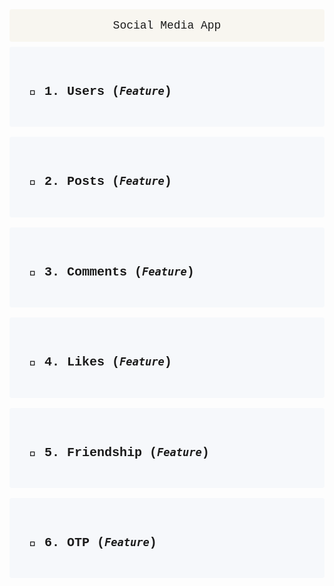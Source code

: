 <style>
      @import url('https://fonts.googleapis.com/css2?family=Open+Sans:ital,wght@0,300..800;1,300..800&display=swap');
      @import url('https://fonts.googleapis.com/css2?family=Nunito:ital,wght@0,200..1000;1,200..1000&family=Open+Sans:ital,wght@0,300..800;1,300..800&display=swap');

.route-container {
      font-family: "Courier New","Open Sans";
      font-weight: 500;
      background-color: #2367af08;
      padding: 16px;
      border-radius: 4px;
      margin-bottom: 16px;

      & summary:first-child {
            list-style: none;
      }

      & h1 {
            font-size: 20px;
            padding: 16px;
            cursor: pointer;
      }

      & div.single-route {
            padding-left: 5%;

            & details:nth-of-type(even) {
                  border-left: 1px solid #00ff0050;
            }

            & details:nth-of-type(odd) {
                  border-left: 1px solid #0abefe50;
            }
      }

}

.route {
      font-family: "Nunito";
      border-radius: 4px;
      margin-bottom: 16px;
      padding: 4px 12px;

      &[open] {

            & summary {
                  border-bottom: 1px solid #0ff00f;
            }
      }


      & summary {
            list-style: none;
            cursor: pointer;
      }

      summary::-webkit-details-marker {
            /* Hides marker on Safari */
            display: none;
      }


      & .method-highlight {
            font-weight: 800;
            padding: 8px 16px;
            border-radius: 4px;
      }
      & .post-method {
            background-color:#ffff0020;
            color: #ffff00;
      }
      & .put-method {
            background-color:#00ffff20;
            color: #00ffff;

      }
      & .delete-method {
            background-color:#ff000020;
            color: #ee5050;

      }
      & .get-method {
            background-color:#00ff0020;
            color: #00ff00;
      }


      & h3 {
            padding-left: 8px;
            display: inline-block;

            & span.text {
                  font-family: "Courier New","Nunito";
                  font-weight: 100;
                  color: #00aaaa;
            }

            & sup {
                  font-family: "Courier New", "Open Sans";
                  opacity: 0.2;
                  font-size: 10px;
            }
      }

      & h2 {
            background-color: #5978f010;
            padding:16px;
            font-size: 14px;

            & sup.form-data {
                  color: #d050ea;
                  font-size: 12px;
            }
            & sup.raw-data {
                  color: #e7f079;
                  font-size: 12px;
            }
      }


      & .success-response {
            font-family: "Nunito";
            background-color: #00ff0020;
            padding: 8px 16px;
            font-size: 16px;
            color: #00ff00;
      }
      & .failure-response {
            font-family: "Nunito";
            background-color: #f0000f20;
            padding: 8px 16px;
            font-size: 16px;
            color: #ff3900;
      }
}

.app-heading {
      font-family: "Courier New", "Nunito";
      padding:16px;
      background-color:#af903210;
      border-radius:4px;
      font-size:18px;
      margin-bottom:8px;
}

</style>
<center class="app-heading"> Social Media App </center>

<!--? 1. All User Routes -->
<details class="route-container">
      <summary>
            <h1> 🚀 1. Users (<code><i>Feature</i></code>)</h1>
      </summary>

<div class="single-route">
<!--? 1. Signup -->
<details class="route">
      <summary>
            <span class="method-highlight post-method">POST</span>
            <h3>
                  <span>
                        <code>/api/users/signup</code>
                        <span class="text"> Signup </span>
                        <sup>1</sup>
                  </span>
            </h3>
      </summary>

<div class="single-route">
<h2> Request <sup class="raw-data">raw-data</sup> ↴</h2>

```json
{
	"name": "Jane Doe",
	"email": "jane.doe@gmail.com",
	"password": "1234",
	"gender": "male"
}
```

<h2 > Response ↴ </h2>

<div class="success-response">✅ SUCCESS</div>

```json
{
	"statusCode": 201,
	"message": "User registered successfully.",
	"data": {
		"_id": "67ae189fb2ed518b69f40bb4",
		"name": "jane doe",
		"email": "jane.doe@gmail.com",
		"avatar": "",
		"gender": "MALE",
		"sessions": [],
		"createdAt": "2025-02-13T16:06:55.111Z",
		"updatedAt": "2025-02-13T16:06:55.111Z"
	}
}
```

<div class="failure-response">❌ FAILURE</div>

```json
{
	"statusCode": "<Status Code>",
	"message": "<Error Message>"
}
```

</div>
</details>

<!--? 2. Signin -->
<details class="route">
      <summary>
            <span class="method-highlight post-method">POST</span>
            <h3>
                  <span>
                        <code>/api/users/signin</code>
                        <span class="text"> Signin </span>
                        <sup>2</sup>
                  </span>
            </h3>
      </summary>

<div class="single-route">
<h2> Request <sup class="raw-data">raw-data</sup> ↴</h2>

```json
{
	"email": "john.doe@gmail.com",
	"password": "1234"
}
```

<h2 > Response ↴ </h2>
<div class="success-response">✅ SUCCESS</div>

```json
{
	"statusCode": 200,
	"message": "User logged in successfully.",
	"data": {
		"_id": "67ae189fb2ed518b69f40bb4",
		"name": "jane doe",
		"email": "jane.doe@gmail.com",
		"avatar": "",
		"gender": "MALE",
		"sessions": [
			"eyJhbGciOiJIUzI1NiIsInR5cCI6IkpXVCJ9
                  .eyJfaWQiOiI2N2FlMTg5ZmIyZWQ1MThiNjlmNDBiYjQiLCJlbWFpbCI6ImphbmUuZG9lQGdtYWlsLmNvbSIsImlhdCI6MTczOTQ2NjM5NiwiZXhwIjoxNzM5NTUyNzk2fQ
                  .E8Y44mu3GtIjocX61zgwA_qCwoBZE6L5nyup9oJ-m9M"
		],
		"createdAt": "2025-02-13T16:06:55.111Z",
		"updatedAt": "2025-02-13T17:06:36.231Z"
	}
}
```

<div class="failure-response">❌ FAILURE</div>

```json
{
	"statusCode": "<Status Code>",
	"message": "<Error Message>"
}
```

</div>
</details>

<!--? 3. Logout User -->
<details class="route">
      <summary>
            <span class="method-highlight post-method">POST</span>
            <h3>
                  <span>
                        <code>/api/users/logout</code>
                        <span class="text"> Logout </span>
                        <sup>3</sup>
                  </span>
            </h3>
      </summary>

<div class="single-route">
<h2 > Response ↴ </h2>
<div class="success-response">✅ SUCCESS</div>

```json
{
	"statusCode": 200,
	"message": "User logged out successfully."
}
```

<div class="failure-response">❌ FAILURE</div>

```json
{
	"statusCode": "<Status Code>",
	"message": "<Error Message>"
}
```

</div>
</details>

<!--? 4. Logout from all devices -->
<details class="route">
      <summary>
            <span class="method-highlight post-method">POST</span>
            <h3>
                  <span>
                        <code>/api/users/logout-add-devices</code>
                        <span class="text"> Logout From All Devices </span>
                        <sup>4</sup>
                  </span>
            </h3>
      </summary>

<div class="single-route">
<h2 > Response ↴ </h2>
<div class="success-response">✅ SUCCESS</div>

```json
{
	"statusCode": 200,
	"message": "User logged out from all devices successfully."
}
```

<div class="failure-response">❌ FAILURE</div>

```json
{
	"statusCode": "<Status Code>",
	"message": "<Error Message>"
}
```

</div>
</details>

<!--? 5. Get user detail -->
<details class="route">
      <summary>
            <span class="method-highlight get-method">GET</span>
            <h3>
                  <span>
                        <code>/api/users/get-details</code>
                        <span class="text"> Get Logged In User's detail </span>
                        <sup>5</sup>
                  </span>
            </h3>
      </summary>

<div class="single-route">
<h2 > Response ↴ </h2>
<div class="success-response">✅ SUCCESS</div>

```json
{
	"statusCode": 200,
	"message": "User fetched successfully.",
	"data": {
		"_id": "67ae189fb2ed518b69f40bb4",
		"name": "jane doe",
		"email": "jane.doe@gmail.com",
		"gender": "MALE",
		"avatar": "",
		"createdAt": "2025-02-13T16:06:55.111Z",
		"updatedAt": "2025-02-13T17:06:36.231Z"
	}
}
```

<div class="failure-response">❌ FAILURE</div>

```json
{
	"statusCode": "<Status Code>",
	"message": "<Error Message>"
}
```

</div>
</details>

<!--? 6. Get all users detail -->
<details class="route">
      <summary>
            <span class="method-highlight get-method">GET</span>
            <h3>
                  <span>
                        <code>/api/users/get-all-details</code>
                        <span class="text"> Get All Users Detail </span>
                        <sup>6</sup>
                  </span>
            </h3>
      </summary>

<div class="single-route">
<h2 > Response ↴ </h2>
<div class="success-response">✅ SUCCESS</div>

```json
{
	"statusCode": 200,
	"message": "User's list fetched successfully.",
	"data": [
		{
			"_id": "67ae189fb2ed518b69f40bb4",
			"name": "jane doe",
			"email": "jane.doe@gmail.com",
			"gender": "MALE",
			"avatar": "",
			"createdAt": "2025-02-13T16:06:55.111Z",
			"updatedAt": "2025-02-13T17:06:36.231Z"
		}
	]
}
```

<div class="failure-response">❌ FAILURE</div>

```json
{
	"statusCode": "<Status Code>",
	"message": "<Error Message>"
}
```

</div>
</details>

<!--? 7. Update user detail like (name, gender & avatar) -->
<details class="route">
      <summary>
            <span class="method-highlight put-method">PUT</span>
            <h3>
                  <span>
                        <code>/api/users/update-details</code>
                        <span class="text"> Update </span>
                        <sup>7</sup>
                  </span>
            </h3>
      </summary>

<div class="single-route">
<h2> Request <sup class="form-data">form-data</sup> ↴</h2>

```json
avatar: "Screenshot 2025-01-21 at 6.09.22 PM.png"
```

<h2 > Response ↴ </h2>
<div class="success-response">✅ SUCCESS</div>

```json
{
	"statusCode": 200,
	"message": "User updated successfully.",
	"data": {
		"_id": "67ae189fb2ed518b69f40bb4",
		"name": "jane doe",
		"email": "jane.doe@gmail.com",
		"gender": "MALE",
		"avatar": "/public/images/avatar/avatar-1739466953910-418294063.png",
		"updatedAt": "2025-02-13T17:15:53.917Z"
	}
}
```

<div class="failure-response">❌ FAILURE</div>

```json
{
	"statusCode": "<Status Code>",
	"message": "<Error Message>"
}
```

</div>
</details>

<!--? 8. Delete user -->
<details class="route">
      <summary>
            <span class="method-highlight delete-method">DELETE</span>
            <h3>
                  <span>
                        <code>/api/users/:userId</code>
                        <span class="text"> Delete </span>
                        <sup>8</sup>
                  </span>
            </h3>
      </summary>

<div class="single-route">
<h2 > Response ↴ </h2>
<div class="success-response">✅ SUCCESS</div>

```json
{
	"statusCode": 200,
	"message": "User deleted successfully",
	"data": {
		"_id": "67ae2c0503577161edc3f8ac",
		"name": "jane doe",
		"email": "jane.doe@gmail.com",
		"password": "$2b$12$6XPaNvIF2OKSdtRnByumiuwQFpuH53ta01zkYfPM/j30VkNsONeCa",
		"gender": "MALE",
		"avatar": "",
		"sessions": [
			"eyJhbGciOiJIUzI1NiIsInR5cCI6IkpXVCJ9
                  .eyJfaWQiOiI2N2FlMmMwNTAzNTc3MTYxZWRjM2Y4YWMiLCJlbWFpbCI6ImphbmUuZG9lQGdtYWlsLmNvbSIsImlhdCI6MTczOTQ2Nzc4NCwiZXhwIjoxNzM5NTU0MTg0fQ
                  .Vsl0RprooFF-zvGpeaWC40F9qwxDX1h50cBVe9iiSG4"
		],
		"createdAt": "2025-02-13T17:29:41.922Z",
		"updatedAt": "2025-02-13T17:29:44.676Z",
		"__v": 1
	}
}
```

<div class="failure-response">❌ FAILURE</div>

```json
{
	"statusCode": "<Status Code>",
	"message": "<Error Message>"
}
```

</div>
</details>

</div>
</details>

<!--? 2. All Post Routes  -->
<details class="route-container">
      <summary>
            <h1> 🚀 2. Posts (<code><i>Feature</i></code>)</h1>
      </summary>

<!--? 1. Create Post -->
<div class="single-route">
<details class="route">
      <summary>
            <span class="method-highlight post-method">POST</span>
            <h3>
                  <span>
                        <code>/api/posts</code>
                        <span class="text"> Create </span>
                        <sup>1</sup>
                  </span>
            </h3>
      </summary>

<div class="single-route">
<h2> Request <sup class="raw-data">raw-data</sup> ↴</h2>

```json
caption: "Testing post creation."
imageUrl: "Screenshot 2025-01-21 at 6.09.22 PM.png"
```

<h2 > Response ↴ </h2>

<div class="success-response"> ✅ SUCCESS </div>

```json
{
	"statusCode": 201,
	"message": "Post created successfully.",
	"data": {
		"_id": "67af59be9db13d8cd355c671",
		"userId": "67ae2cc503577161edc3f8b4",
		"caption": "Testing post creation.",
		"imageUrl": "/public/images/posts/imageUrl-1739545022055-958673815.png",
		"createdAt": "2025-02-14T14:57:02.070Z",
		"updatedAt": "2025-02-14T14:57:02.070Z"
	}
}
```

<div class="failure-response"> ❌ FAILURE </div>

```json
{
	"statusCode": "<Status Code>",
	"message": "<Error Message>"
}
```

</div>
</details>

<!--? 2. Update Post -->
<details class="route">
      <summary>
            <span class="method-highlight put-method">PUT</span>
            <h3>
                  <span>
                        <code>/api/posts/:postId</code>
                        <span class="text"> Update </span>
                        <sup>2</sup>
                  </span>
            </h3>
      </summary>

<div class="single-route">
<h2> Request <sup class="form-data">form-data</sup> ↴</h2>

```json
caption: "This is updated post."
imageUrl: "Screenshot 2025-01-21 at 6.09.22 PM.png"
```

<h2 > Response ↴ </h2>
<div class="success-response">✅ SUCCESS</div>

```json
{
	"statusCode": 200,
	"message": "Post updated successfully!",
	"data": {
		"_id": "67af59be9db13d8cd355c671",
		"userId": "67ae2cc503577161edc3f8b4",
		"caption": "This is updated post.",
		"imageUrl": "/public/images/posts/imageUrl-1739545022055-958673815.png",
		"createdAt": "2025-02-14T14:57:02.070Z",
		"updatedAt": "2025-02-14T14:57:02.070Z"
	}
}
```

<div class="failure-response">❌ FAILURE</div>

```json
{
	"statusCode": "<Status Code>",
	"message": "<Error Message>"
}
```

</div>
</details>

<!--? 3. Delete Post -->
<details class="route">
      <summary>
            <span class="method-highlight delete-method">DELETE</span>
            <h3>
                  <span>
                        <code>/api/posts/:postId</code>
                        <span class="text"> Delete </span>
                        <sup>3</sup>
                  </span>
            </h3>
      </summary>

<div class="single-route">
<h2 > Response ↴ </h2>
<div class="success-response">✅ SUCCESS</div>

```json
{
	"statusCode": 200,
	"message": "Post deleted successfully."
}
```

<div class="failure-response">❌ FAILURE</div>

```json
{
	"statusCode": "<Status Code>",
	"message": "<Error Message>"
}
```

</div>
</details>

<!--? 4. Get Post By Id -->
<details class="route">
      <summary>
            <span class="method-highlight get-method">GET</span>
            <h3>
                  <span>
                        <code>/api/posts/:postId</code>
                        <span class="text"> Get Post By Post Id </span>
                        <sup>4</sup>
                  </span>
            </h3>
      </summary>

<div class="single-route">
<h2 > Response ↴ </h2>
<div class="success-response">✅ SUCCESS</div>

```json
{
	"statusCode": 200,
	"message": "Post fetched successfully!",
	"data": {
		"_id": "67af6003f42528947d6ae789",
		"userId": "67ae2cc503577161edc3f8b4",
		"caption": "Testing post creation.",
		"imageUrl": "/public/images/posts/imageUrl-1739546627087-179340380.png",
		"createdAt": "2025-02-14T15:23:47.094Z",
		"updatedAt": "2025-02-14T15:23:47.094Z"
	}
}
```

<div class="failure-response">❌ FAILURE</div>

```json
{
	"statusCode": "<Status Code>",
	"message": "<Error Message>"
}
```

</div>
</details>

<!--? 5. Get Specific User's Post -->
<details class="route">
      <summary>
            <span class="method-highlight get-method">GET</span>
            <h3>
                  <span>
                        <code>/api/posts/user/:userId</code>
                        <span class="text"> Get Specific User's Post </span>
                        <sup>5</sup>
                  </span>
            </h3>
      </summary>

<div class="single-route">
<h2 > Response ↴ </h2>
<div class="success-response">✅ SUCCESS</div>

```json
{
	"statusCode": 200,
	"message": "User's post fetched successfully.",
	"data": [
		{
			"_id": "67af6003f42528947d6ae789",
			"caption": "Testing post creation.",
			"imageUrl": "/public/images/posts/imageUrl-1739546627087-179340380.png",
			"createdAt": "2025-02-14T15:23:47.094Z",
			"updatedAt": "2025-02-14T15:23:47.094Z"
		}
	]
}
```

<div class="failure-response">❌ FAILURE</div>

```json
{
	"statusCode": "<Status Code>",
	"message": "<Error Message>"
}
```

</div>
</details>

<!--? 6. Get All Posts -->
<details class="route">
      <summary>
            <span class="method-highlight get-method">GET</span>
            <h3>
                  <span>
                        <code>/api/users/all</code>
                        <span class="text"> Get All Post </span>
                        <sup>6</sup>
                  </span>
            </h3>
      </summary>

<div class="single-route">
<h2> Response ↴ </h2>
<div class="success-response">✅ SUCCESS</div>

```json
{
	"statusCode": 200,
	"message": "Post list fetched successfully.",
	"data": [
		{
			"_id": "67af6003f42528947d6ae789",
			"userId": "67ae2cc503577161edc3f8b4",
			"caption": "Testing post creation.",
			"imageUrl": "/public/images/posts/imageUrl-1739546627087-179340380.png",
			"createdAt": "2025-02-14T15:23:47.094Z",
			"updatedAt": "2025-02-14T15:23:47.094Z"
		}
	]
}
```

<div class="failure-response">❌ FAILURE</div>

```json
{
	"statusCode": "<Status Code>",
	"message": "<Error Message>"
}
```

</div>
</details>
</div>
</details>

<!--? 3. All Comment Routes  -->
<details class="route-container">
      <summary>
            <h1> 🚀 3. Comments (<code><i>Feature</i></code>)</h1>
      </summary>

<!--? 1. Add(Create) Comment To a Post -->
<div class="single-route">
<details class="route">
      <summary>
            <span class="method-highlight post-method">POST</span>
            <h3>
                  <span>
                        <code>/api/comments/:postId</code>
                        <span class="text"> Create </span>
                        <sup>1</sup>
                  </span>
            </h3>
      </summary>

<div class="single-route">
<h2> Request <sup class="raw-data">raw-data</sup> ↴</h2>

```json
{
	"message": "This is one of the best post."
}
```

<h2 > Response ↴ </h2>
<div class="success-response">✅ SUCCESS</div>

```json
{
	"statusCode": 201,
	"message": "User make a comment on the post.",
	"data": {
		"_id": "67af66ce5697269c0af5d58a",
		"userId": "67ae2cc503577161edc3f8b4",
		"postId": "67af6003f42528947d6ae789",
		"message": "This is one of the best post.",
		"createdAt": "2025-02-14T15:52:46.259Z",
		"updatedAt": "2025-02-14T15:52:46.259Z"
	}
}
```

<div class="failure-response">❌ FAILURE</div>

```json
{
	"statusCode": "<Status Code>",
	"message": "<Error Message>"
}
```

</div>
</details>

<!--? 2. Update Comment -->
<details class="route">
      <summary>
            <span class="method-highlight put-method">PUT</span>
            <h3>
                  <span>
                        <code>/api/comments/:commentId</code>
                        <span class="text"> Update </span>
                        <sup>2</sup>
                  </span>
            </h3>
      </summary>

<div class="single-route">
<h2> Request <sup class="raw-data">raw-data</sup> ↴</h2>

```json
{
	"message": "This is updated comment."
}
```

<h2 > Response ↴ </h2>

<div class="success-response">✅ SUCCESS</div>

```json
{
	"statusCode": 200,
	"message": "Comment updated successfully by comment owner."
}
```

<div class="failure-response">❌ FAILURE</div>

```json
{
	"statusCode": "<Status Code>",
	"message": "<Error Message>"
}
```

</div>
</details>

<!--? 3. Delete Comment -->
<details class="route">
      <summary>
            <span class="method-highlight delete-method">DELETE</span>
            <h3>
                  <span>
                        <code>/api/comments/:commentId</code>
                        <span class="text"> Delete </span>
                        <sup>3</sup>
                  </span>
            </h3>
      </summary>

<div class="single-route">
<h2> Response ↴ </h2>
<div class="success-response">✅ SUCCESS</div>

```json
{
	"statusCode": 200,
	"message": "Comment deleted successfully by comment owner."
}
```

<div class="failure-response">❌ FAILURE</div>

```json
{
	"statusCode": "<Status Code>",
	"message": "<Error Message>"
}
```

</div>
</details>

<!--? 4. Get Specific Post's Comment -->
<details class="route">
      <summary>
            <span class="method-highlight get-method">GET</span>
            <h3>
                  <span>
                        <code>/api/comments/:postId</code>
                        <span class="text"> Get Specific Post's Comment </span>
                        <sup>4</sup>
                  </span>
            </h3>
      </summary>

<div class="single-route">
<h2> Response ↴ </h2>
<div class="success-response">✅ SUCCESS</div>

```json
{
	"statusCode": 200,
	"message": "Comment fetched successfully",
	"data": [
		{
			"_id": "67af69975697269c0af5d599",
			"userId": "67ae2cc503577161edc3f8b4",
			"postId": "67af6003f42528947d6ae789",
			"message": "This is a good post. by John Doe",
			"createdAt": "2025-02-14T16:04:39.853Z",
			"updatedAt": "2025-02-14T16:04:39.853Z"
		}
	]
}
```

<div class="failure-response">❌ FAILURE</div>

```json
{
	"statusCode": "<Status Code>",
	"message": "<Error Message>"
}
```

</div>
</details>
</div>
</details>

<!--? 4. All Like Routes -->
<details class="route-container">
      <summary>
            <h1> 🚀 4. Likes (<code><i>Feature</i></code>)</h1>
      </summary>

<!--? 1. Toggle Like -->
<div class="single-route">
<details class="route">
      <summary>
            <span class="method-highlight post-method">POST</span>
            <h3>
                  <span>
                        <code>/api/likes/toggle/:postId</code>
                        <span class="text"> Toggle Like </span>
                        <sup>1</sup>
                  </span>
            </h3>
      </summary>

<div class="single-route">
<h2 > Response ↴ </h2>
<div class="success-response">✅ SUCCESS</div>

```json
{
	"statusCode": 201,
	"message": "Post liked successfully.",
	"data": {
		"userId": "67ae2cc503577161edc3f8b4",
		"postId": "67af6003f42528947d6ae789",
		"_id": "67af6d34f30512a676555893"
	}
}
```

OR

```json
{
	"statusCode": 200,
	"message": "Like deleted successfully."
}
```

<div class="failure-response">❌ FAILURE</div>

```json
{
	"statusCode": "<Status Code>",
	"message": "<Error Message>"
}
```

</div>
</details>

<!--? 2. Get Specific Post's Like -->
<details class="route">
      <summary>
            <span class="method-highlight get-method">GET</span>
            <h3>
                  <span>
                        <code>/api/likes/:postId</code>
                        <span class="text"> Get Specific Post's Like </span>
                        <sup>2</sup>
                  </span>
            </h3>
      </summary>

<div class="single-route">
<h2> Response ↴ </h2>
<div class="success-response">✅ SUCCESS</div>

```json
{
	"statusCode": 200,
	"message": "Post's Like fetched successfully",
	"data": [
		{
			"_id": "67af6ef3f77b6201da215398",
			"userId": {
				"_id": "67ae2cc503577161edc3f8b4",
				"name": "jane doe",
				"email": "jane.doe@gmail.com"
			},
			"postId": "67af6003f42528947d6ae789"
		}
	]
}
```

<div class="failure-response">❌ FAILURE</div>

```json
{
	"statusCode": "<Status Code>",
	"message": "<Error Message>"
}
```

</div>
</details>
</div>
</details>

<!--? 5. All Friendship Routes   -->
<details class="route-container">
      <summary>
            <h1> 🚀 5. Friendship (<code><i>Feature</i></code>)</h1>
      </summary>

<!--? 1. Toggle Friendship -->
<div class="single-route">
<details class="route">
      <summary>
            <span class="method-highlight post-method">POST</span>
            <h3>
                  <span>
                        <code>/api/friends/toggle-friendship/:friendUserId</code>
                        <span class="text"> Toggle Friendship </span>
                        <sup>1</sup>
                  </span>
            </h3>
      </summary>

<div class="single-route">
<h2> Response ↴ </h2>
<div class="success-response">✅ SUCCESS</div>

```json
{
	"statusCode": 201,
	"message": "Friend request send successfully.",
	"data": {
		"userId": "67ae2cc503577161edc3f8b4",
		"friendUserId": "67aecbf98fcd2620f778e582",
		"status": "PENDING",
		"createdAt": "2025-02-15T01:02:02.151Z",
		"updatedAt": "2025-02-15T01:02:02.151Z",
		"_id": "67afe78aae4e7a4308098c69"
	}
}
```

OR

```json
{
	"statusCode": 200,
	"message": "User removed from friend list successfully."
}
```

<div class="failure-response">❌ FAILURE</div>

```json
{
	"statusCode": "<Status Code>",
	"message": "<Error Message>"
}
```

</div>
</details>

<!--? 2. Get Pending Friend Requests -->
<details class="route">
      <summary>
            <span class="method-highlight get-method">GET</span>
            <h3>
                  <span>
                        <code>/api/friends/get-pending-requests/</code>
                        <span class="text"> Get Pending Requests </span>
                        <sup>2</sup>
                  </span>
            </h3>
      </summary>

<div class="single-route">
<h2> Response ↴ </h2>
<div class="success-response">✅ SUCCESS</div>

```json
{
	"statusCode": 200,
	"message": "Pending friend requests fetched successfully.",
	"data": [
		{
			"_id": "67afe85f13daa962fde7c36f",
			"userId": "67ae2cc503577161edc3f8b4",
			"friendUserId": "67aecbf98fcd2620f778e582",
			"status": "PENDING"
		}
	]
}
```

<div class="failure-response">❌ FAILURE</div>

```json
{
	"statusCode": "<Status Code>",
	"message": "<Error Message>"
}
```

</div>
</details>

<!--? 3. Accept or Reject Friend Requset -->
<details class="route">
      <summary>
            <span class="method-highlight post-method">POST</span>
            <h3>
                  <span>
                        <code>/api/friends/response-to-request/</code>
                        <span class="text"> Accept or Reject Request </span>
                        <sup>3</sup>
                  </span>
            </h3>
      </summary>

<div class="single-route">
<h2> Request <sup class="raw-data">raw-data</sup> ↴</h2>

```json
{
	"status": "accepted"
}
```

OR

```json
{
	"status": "rejected"
}
```

<h2> Response ↴ </h2>
<div class="success-response">✅ SUCCESS</div>

```json
{
	"statusCode": 200,
	"message": "You Accept this friend request."
}
```

OR

```json
{
	"statusCode": 200,
	"message": "You Reject this friend request."
}
```

<div class="failure-response">❌ FAILURE</div>

```json
{
	"statusCode": "<Status Code>",
	"message": "<Error Message>"
}
```

</div>
</details>

<!--? 4. Get Friend List -->
<details class="route">
      <summary>
            <span class="method-highlight get-method">GET</span>
            <h3>
                  <span>
                        <code>/api/friends/get-friends/</code>
                        <span class="text"> Get Friend List </span>
                        <sup>4</sup>
                  </span>
            </h3>
      </summary>

<div class="single-route">
<h2> Response ↴ </h2>
<div class="success-response">✅ SUCCESS</div>

```json
{
	"statusCode": 200,
	"message": "Friend list fetched successfully!",
	"data": [
		{
			"_id": "67ae2cc503577161edc3f8b4",
			"name": "jane doe",
			"email": "jane.doe@gmail.com"
		}
	]
}
```

<div class="failure-response">❌ FAILURE</div>

```json
{
	"statusCode": "<Status Code>",
	"message": "<Error Message>"
}
```

</div>
</details>
</div>
</details>

<!--? 5. All OTP Routes   -->
<details class="route-container">
      <summary>
            <h1> 🚀 6. OTP (<code><i>Feature</i></code>)</h1>
      </summary>

<!--? 1. Toggle Friendship -->
<div class="single-route">
<details class="route">
      <summary>
            <span class="method-highlight post-method">POST</span>
            <h3>
                  <span>
                        <code>/api/otp/send</code>
                        <span class="text"> Send OTP </span>
                        <sup>1</sup>
                  </span>
            </h3>
      </summary>

<div class="single-route">
<h2> Request <sup class="raw-data">raw-data</sup> ↴</h2>

```json
{
	"email": "jane.doe@gmail.com"
}
```

<h2> Response ↴ </h2>

<div class="success-response">✅ SUCCESS</div>

```json
{
	"statusCode": 201,
	"message": "OTP send successfully, Please check your mail."
}
```

<div class="failure-response">❌ FAILURE</div>

```json
{
	"statusCode": "<Status Code>",
	"message": "<Error Message>"
}
```

</div>
</details>

<!--? 2. Verify OTP -->
<details class="route">
      <summary>
            <span class="method-highlight post-method">POST</span>
            <h3>
                  <span>
                        <code>/api/otp/verify</code>
                        <span class="text"> Verify OTP </span>
                        <sup>2</sup>
                  </span>
            </h3>
      </summary>

<div class="single-route">
<h2> Request <sup class="raw-data">raw-data</sup> ↴</h2>

```json
{
	"otp": 514492
}
```

<h2> Response ↴ </h2>

<div class="success-response">✅ SUCCESS</div>

```json
{
	"statusCode": 200,
	"message": "OTP verification successful."
}
```

<div class="failure-response">❌ FAILURE</div>

```json
{
	"statusCode": "<Status Code>",
	"message": "<Error Message>"
}
```

</div>
</details>

<!--? 3. Reset Password -->
<details class="route">
      <summary>
            <span class="method-highlight post-method">POST</span>
            <h3>
                  <span>
                        <code>/api/otp/reset-password</code>
                        <span class="text"> Reset Password </span>
                        <sup>3</sup>
                  </span>
            </h3>
      </summary>

<div class="single-route">
<h2> Request <sup class="raw-data">raw-data</sup> ↴</h2>

```json
{
	"newPassword": "abcd"
}
```

<h2> Response ↴ </h2>
<div class="success-response">✅ SUCCESS</div>

```json
{
	"statusCode": 200,
	"message": "Password Changed successfully."
}
```

<div class="failure-response">❌ FAILURE</div>

```json
{
	"statusCode": "<Status Code>",
	"message": "<Error Message>"
}
```

</div>
</details>
</div>
</details>

